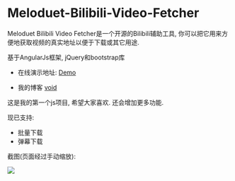 # Meloduet-Bilibili-Video-Fetcher
Meloduet Bilibili Video Fetcher是一个开源的Bilibili辅助工具, 你可以把它用来方便地获取视频的真实地址以便于下载或其它用途.

基于AngularJs框架, jQuery和bootstrap库

+ 在线演示地址: [Demo](http://www.meloduet.com/bilibili/index.html#/home.html)

+ 我的博客 [void](https://v.meloduet.com)

这是我的第一个js项目, 希望大家喜欢. 还会增加更多功能.

现已支持:

+ 批量下载
+ 弹幕下载

截图(页面经过手动缩放):

![](http://i1.piimg.com/4851/93ad1f0445de6c05.jpg)
